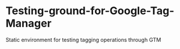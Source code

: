 # Testing-ground-for-Google-Tag-Manager
Static environment for testing tagging operations through GTM
